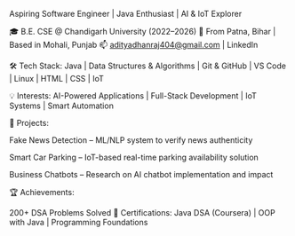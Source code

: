 Aspiring Software Engineer | Java Enthusiast | AI & IoT Explorer

🎓 B.E. CSE @ Chandigarh University (2022–2026)
📍 From Patna, Bihar | Based in Mohali, Punjab
📫 adityadhanraj404@gmail.com | LinkedIn

🛠️ Tech Stack:
Java | Data Structures & Algorithms | Git & GitHub | VS Code | Linux | HTML | CSS | IoT

💡 Interests:
AI-Powered Applications | Full-Stack Development | IoT Systems | Smart Automation

📌 Projects:

Fake News Detection – ML/NLP system to verify news authenticity

Smart Car Parking – IoT-based real-time parking availability solution

Business Chatbots – Research on AI chatbot implementation and impact

🏆 Achievements:

200+ DSA Problems Solved
📜 Certifications:
Java DSA (Coursera) | OOP with Java | Programming Foundations
